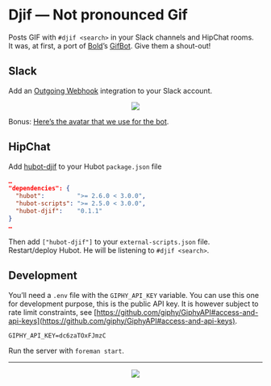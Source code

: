 # Djif — Not pronounced Gif
Posts GIF with `#djif <search>` in your Slack channels and HipChat rooms.<br>
It was, at first, a port of [Bold](https://twitter.com/bold)’s [GifBot](https://github.com/bold/GifBot). Give them a shout-out!

## Slack
Add an [Outgoing Webhook](https://your_domain.slack.com/services/new/outgoing-webhook) integration to your Slack account.
<p align="center">
  <img src="https://cloud.githubusercontent.com/assets/436043/2957504/53e6416a-daa0-11e3-8bf4-d08f3120c219.png">
</p>

Bonus: [Here’s the avatar that we use for the bot](https://s3-us-west-2.amazonaws.com/slack-files2/bot_icons/2014-05-12/2335833467_48.png).

## HipChat
Add [hubot-djif](https://www.npmjs.org/package/hubot-djif) to your Hubot `package.json` file
```json
…
"dependencies": {
  "hubot":         ">= 2.6.0 < 3.0.0",
  "hubot-scripts": ">= 2.5.0 < 3.0.0",
  "hubot-djif":    "0.1.1"
}
…
```

Then add `["hubot-djif"]` to your `external-scripts.json` file.<br>
Restart/deploy Hubot. He will be listening to `#djif <search>`.

## Development
You’ll need a `.env` file with the `GIPHY_API_KEY` variable. You can use this one for development purpose, this is the public API key. It is however subject to rate limit constraints, see [https://github.com/giphy/GiphyAPI#access-and-api-keys](https://github.com/giphy/GiphyAPI#access-and-api-keys).
```
GIPHY_API_KEY=dc6zaTOxFJmzC
```

Run the server with `foreman start`.

---
<p align="center">
  <a href="http://giphy.com">
    <img src="https://cloud.githubusercontent.com/assets/436043/2952524/63c5005c-da3d-11e3-87b0-e1c49ac51c1d.gif">
  </a>
</p>
